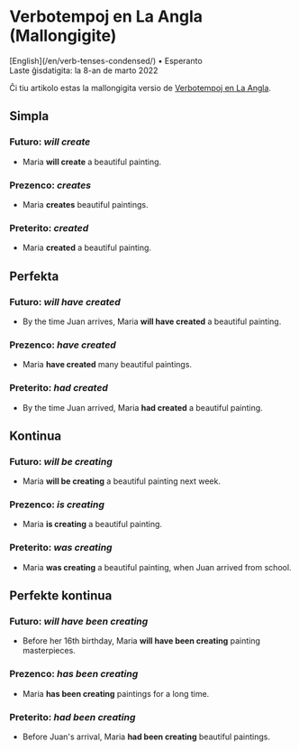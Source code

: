 Verbotempoj en La Angla (Mallongigite)
======================================

<div class="center">[English](/en/verb-tenses-condensed/) • Esperanto</div>
<div class="center">Laste ĝisdatigita: la 8-an de marto 2022</div>

Ĉi tiu artikolo estas la mallongigita versio de [Verbotempoj en La Angla](/eo/verbotempoj-la-angla/).


Simpla
------

### Futuro: *will create*

- Maria __will create__ a beautiful painting.

### Prezenco: *creates*

- Maria __creates__ beautiful paintings.

### Preterito: *created*

- Maria __created__ a beautiful painting.


Perfekta
--------

### Futuro: *will have created*

- By the time Juan arrives, Maria __will have created__ a beautiful painting.

### Prezenco: *have created*

- Maria __have created__ many beautiful paintings.

### Preterito: *had created*

- By the time Juan arrived, Maria __had created__ a beautiful painting.


Kontinua
--------

### Futuro: *will be creating*

- Maria __will be creating__ a beautiful painting next week.

### Prezenco: *is creating*

- Maria __is creating__ a beautiful painting.

### Preterito: *was creating*

- Maria __was creating__ a beautiful painting, when Juan arrived from school.


Perfekte kontinua
-----------------

### Futuro: *will have been creating*

- Before her 16th birthday, Maria __will have been creating__ painting masterpieces.

### Prezenco: *has been creating*

- Maria __has been creating__ paintings for a long time.

### Preterito: *had been creating*

- Before Juan's arrival, Maria __had been creating__ beautiful paintings.

